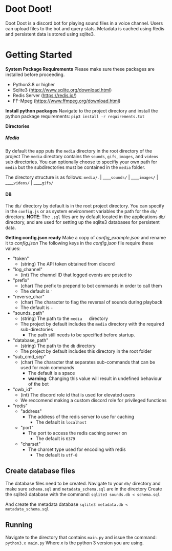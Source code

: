 # Doot Doot!

Doot Doot is a discord bot for playing sound files in a voice channel. Users can upload files to the bot and query stats. Metadata is cached using Redis and persistent data is stored using sqlite3. 


# Getting Started

**System Package Requirements**
Please make sure these packages are installed before proceeding. 
* Python3.8 or higher 
* Sqlite3 (https://www.sqlite.org/download.html)
* Redis Server (https://redis.io/)
* FF-Mpeg (https://www.ffmpeg.org/download.html)

**Install python packages**
Navigate to the project directory and install the python package requirements:
`pip3 install -r requirements.txt`

**Directories**
##### _Media_
By default the app puts the `media` directory in the root directory of the project
The `media` directory contains the `sounds`, `gifs`, `images`, and `videos` sub directories.
You can optionally choose to specifiy your own path for `media` but the subdirectories must be contained in the `media` folder.

The directory structure is as follows:
`media/`.
| ____`sounds/`
| ____`images/`
| ____`videos/`
| ____`gifs/`


#### DB
The `db/` directory by default is in the root project directory.
You can specify in the `config.js` or as system environment variables the path for the `db/` directory. 
**NOTE**: The `.sql` files are by default located in the applications `db/` directory, and are used for setting up the sqlite3 databases for persistent data. 

**Getting config.json ready**
Make a copy of _config_example.json_ and rename it to _config.json_
The following keys in the _config.json_ file require these values:
* "token" 
	* (string) The API token obtained from discord
* "log_channel"
	* (int) The channel ID that logged events are posted to
* "prefix"
	* (char) The prefix to prepend to bot commands in order to call them 
	* The default is `'`
* "reverse_char"
	* (char) The character to flag the reversal of sounds during playback
	* The default is `-`
* "sounds_path"
	* (string) The path to the `media	`directory
	* The project by default includes the `media` directory with the required sub-directories
		* The path still needs to be specified before startup.
* "database_path"
	* (string) The path to the `db` directory
	* The project by default includes this directory in the root folder
* "sub_cmd_sep"
	* (char) The character that separates sub-commands that can be used for main commands
		* The default is a space
		* **warning**: Changing this value will result in undefined behaviour of the bot
* "owb_id"
	* (int) The discord role id that is used for elevated users
	* We reccomend making a custom discord role for privileged functions
* "redis"
	* "address"
		* The address of the redis server to use for caching
			* The default is `localhost`
	* "port"
		* The port to access the redis caching server on
			* The default is `6379`
	* "charset"
		* The charset type used for encoding with redis
			* The default is `utf-8`


## Create database files 

The database files need to be created.
Navigate to your `db/` directory and make sure `schema.sql` and `metadata_schema.sql` are in the directory
Create the sqlite3 database with the command:
`sqlite3 sounds.db < schema.sql`

And create the metadata database
`sqlite3 metadata.db < metadata_schema.sql`


## Running

Navigate to the directory that contains `main.py` and issue the command:
`python3.x main.py`
Where _x_ is the python 3 version you are using. 